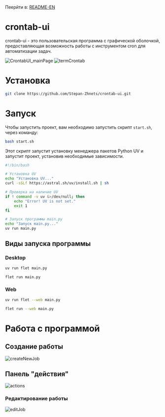 Пеерйти в: [README-EN](./README.md)

# crontab-ui

crontab-ui - это пользовательская программа с графической оболочкой, предоставляющая возможность работы с инструментом cron для автоматизации задач.

![CrontabUI_mainPage](https://github.com/Stepan-Zhnets/crontab-ui/assets/crontabUI.png!)
![termCrontab](https://github.com/Stepan-Zhnets/crontab-ui/assets/termCrontab.png)

# Установка

``` bash
git clone https://github.com/Stepan-Zhnets/crontab-ui.git
```

# Запуск

Чтобы запустить проект, вам необходимо запустить скрипт `start.sh`, через команду:

``` bash
bash start.sh
```

Этот скрипт запустит установку менеджера пакетов Python UV и запустит проект, установив необходимые зависимости.

``` bash
#!/bin/bash

# Установка UV
echo "Установка UV..."
curl -sSLf https://astral.sh/uv/install.sh | sh

# Проверка на наличие UV
if ! command -v uv &>/dev/null; then
    echo "Error! UV is not set."
    exit 1
fi

# Запуск программы main.py
echo "Запуск main.py..."
uv run main.py
```

## Виды запуска программы
### Desktop

``` sh
uv run flet main.py
```

``` sh
flet run main.py
```

### Web

```sh
uv run flet --web main.py
```

``` sh
flet run --web main.py
```

# Работа с программой

## Создание работы

![createNewJob](https://github.com/Stepan-Zhnets/crontab-ui/assets/assets/createNewJob.png)

## Панель "действия"

![actions](https://github.com/Stepan-Zhnets/crontab-ui/assets/assets/actions.png)

### Редактирование работы

![editJob](https://github.com/Stepan-Zhnets/crontab-ui/assets/editJob.png)

